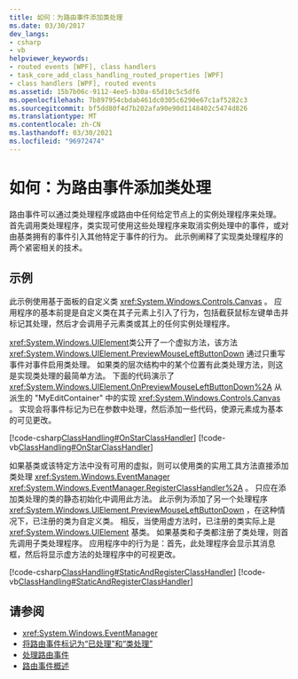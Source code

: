 ```yaml
---
title: 如何：为路由事件添加类处理
ms.date: 03/30/2017
dev_langs:
- csharp
- vb
helpviewer_keywords:
- routed events [WPF], class handlers
- task_core_add_class_handling_routed_properties [WPF]
- class handlers [WPF], routed events
ms.assetid: 15b7b06c-9112-4ee5-b30a-65d10c5c5df6
ms.openlocfilehash: 7b897954cbdab461dc0305c6290e67c1af5282c3
ms.sourcegitcommit: bf5dd80f4d7b202afa90e90d1148402c5474d826
ms.translationtype: MT
ms.contentlocale: zh-CN
ms.lasthandoff: 03/30/2021
ms.locfileid: "96972474"
---
```

# <a name="how-to-add-class-handling-for-a-routed-event"></a>如何：为路由事件添加类处理
路由事件可以通过类处理程序或路由中任何给定节点上的实例处理程序来处理。 首先调用类处理程序，类实现可使用这些处理程序来取消实例处理中的事件，或对由基类拥有的事件引入其他特定于事件的行为。 此示例阐释了实现类处理程序的两个紧密相关的技术。  
  
## <a name="example"></a>示例  
 此示例使用基于面板的自定义类 <xref:System.Windows.Controls.Canvas> 。 应用程序的基本前提是自定义类在其子元素上引入了行为，包括截获鼠标左键单击并标记其处理，然后才会调用子元素类或其上的任何实例处理程序。  
  
 <xref:System.Windows.UIElement>类公开了一个虚拟方法，该方法 <xref:System.Windows.UIElement.PreviewMouseLeftButtonDown> 通过只重写事件对事件启用类处理。 如果类的层次结构中的某个位置有此类处理方法，则这是实现类处理的最简单方法。 下面的代码演示了 <xref:System.Windows.UIElement.OnPreviewMouseLeftButtonDown%2A> 从派生的 "MyEditContainer" 中的实现 <xref:System.Windows.Controls.Canvas> 。 实现会将事件标记为已在参数中处理，然后添加一些代码，使源元素成为基本的可见更改。  
  
 [!code-csharp[ClassHandling#OnStarClassHandler](~/samples/snippets/csharp/VS_Snippets_Wpf/ClassHandling/CSharp/SDKSampleLibrary/class1.cs#onstarclasshandler)]
 [!code-vb[ClassHandling#OnStarClassHandler](~/samples/snippets/visualbasic/VS_Snippets_Wpf/ClassHandling/visualbasic/sdksamplelibrary/class1.vb#onstarclasshandler)]  
  
 如果基类或该特定方法中没有可用的虚拟，则可以使用类的实用工具方法直接添加类处理 <xref:System.Windows.EventManager> <xref:System.Windows.EventManager.RegisterClassHandler%2A> 。 只应在添加类处理的类的静态初始化中调用此方法。 此示例为添加了另一个处理程序 <xref:System.Windows.UIElement.PreviewMouseLeftButtonDown> ，在这种情况下，已注册的类为自定义类。 相反，当使用虚方法时，已注册的类实际上是 <xref:System.Windows.UIElement> 基类。 如果基类和子类都注册了类处理，则首先调用子类处理程序。 应用程序中的行为是：首先，此处理程序会显示其消息框，然后将显示虚方法的处理程序中的可视更改。  
  
 [!code-csharp[ClassHandling#StaticAndRegisterClassHandler](~/samples/snippets/csharp/VS_Snippets_Wpf/ClassHandling/CSharp/SDKSampleLibrary/class1.cs#staticandregisterclasshandler)]
 [!code-vb[ClassHandling#StaticAndRegisterClassHandler](~/samples/snippets/visualbasic/VS_Snippets_Wpf/ClassHandling/visualbasic/sdksamplelibrary/class1.vb#staticandregisterclasshandler)]  
  
## <a name="see-also"></a>请参阅

- <xref:System.Windows.EventManager>
- [将路由事件标记为“已处理”和“类处理”](marking-routed-events-as-handled-and-class-handling.md)
- [处理路由事件](how-to-handle-a-routed-event.md)
- [路由事件概述](routed-events-overview.md)

